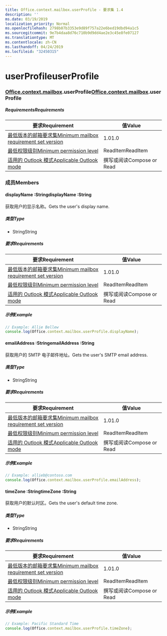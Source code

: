 ```yaml
---
title: Office.context.mailbox.userProfile - 要求集 1.4
description: ''
ms.date: 03/19/2019
localization_priority: Normal
ms.openlocfilehash: 2798b07b3353e9d89f757a22e6bed19dbd94a1c5
ms.sourcegitcommit: 9e7b4daa8d76c710b9d9dd4ae2e3c45e8fe07127
ms.translationtype: MT
ms.contentlocale: zh-CN
ms.lasthandoff: 04/24/2019
ms.locfileid: "32450315"
---
```

# <a name="userprofile"></a><span data-ttu-id="12d1b-102">userProfile</span><span class="sxs-lookup"><span data-stu-id="12d1b-102">userProfile</span></span>

### <a name="officeofficemdcontextofficecontextmdmailboxofficecontextmailboxmduserprofile"></a><span data-ttu-id="12d1b-103">[Office](Office.md)[.context](Office.context.md)[.mailbox](Office.context.mailbox.md).userProfile</span><span class="sxs-lookup"><span data-stu-id="12d1b-103">[Office](Office.md)[.context](Office.context.md)[.mailbox](Office.context.mailbox.md).userProfile</span></span>

##### <a name="requirements"></a><span data-ttu-id="12d1b-104">Requirements</span><span class="sxs-lookup"><span data-stu-id="12d1b-104">Requirements</span></span>

|<span data-ttu-id="12d1b-105">要求</span><span class="sxs-lookup"><span data-stu-id="12d1b-105">Requirement</span></span>| <span data-ttu-id="12d1b-106">值</span><span class="sxs-lookup"><span data-stu-id="12d1b-106">Value</span></span>|
|---|---|
|[<span data-ttu-id="12d1b-107">最低版本的邮箱要求集</span><span class="sxs-lookup"><span data-stu-id="12d1b-107">Minimum mailbox requirement set version</span></span>](/office/dev/add-ins/reference/requirement-sets/outlook-api-requirement-sets)| <span data-ttu-id="12d1b-108">1.0</span><span class="sxs-lookup"><span data-stu-id="12d1b-108">1.0</span></span>|
|[<span data-ttu-id="12d1b-109">最低权限级别</span><span class="sxs-lookup"><span data-stu-id="12d1b-109">Minimum permission level</span></span>](/outlook/add-ins/understanding-outlook-add-in-permissions)| <span data-ttu-id="12d1b-110">ReadItem</span><span class="sxs-lookup"><span data-stu-id="12d1b-110">ReadItem</span></span>|
|[<span data-ttu-id="12d1b-111">适用的 Outlook 模式</span><span class="sxs-lookup"><span data-stu-id="12d1b-111">Applicable Outlook mode</span></span>](/outlook/add-ins/#extension-points)| <span data-ttu-id="12d1b-112">撰写或阅读</span><span class="sxs-lookup"><span data-stu-id="12d1b-112">Compose or Read</span></span>|

### <a name="members"></a><span data-ttu-id="12d1b-113">成员</span><span class="sxs-lookup"><span data-stu-id="12d1b-113">Members</span></span>

####  <a name="displayname-string"></a><span data-ttu-id="12d1b-114">displayName :String</span><span class="sxs-lookup"><span data-stu-id="12d1b-114">displayName :String</span></span>

<span data-ttu-id="12d1b-115">获取用户的显示名称。</span><span class="sxs-lookup"><span data-stu-id="12d1b-115">Gets the user's display name.</span></span>

##### <a name="type"></a><span data-ttu-id="12d1b-116">类型</span><span class="sxs-lookup"><span data-stu-id="12d1b-116">Type</span></span>

*   <span data-ttu-id="12d1b-117">String</span><span class="sxs-lookup"><span data-stu-id="12d1b-117">String</span></span>

##### <a name="requirements"></a><span data-ttu-id="12d1b-118">要求</span><span class="sxs-lookup"><span data-stu-id="12d1b-118">Requirements</span></span>

|<span data-ttu-id="12d1b-119">要求</span><span class="sxs-lookup"><span data-stu-id="12d1b-119">Requirement</span></span>| <span data-ttu-id="12d1b-120">值</span><span class="sxs-lookup"><span data-stu-id="12d1b-120">Value</span></span>|
|---|---|
|[<span data-ttu-id="12d1b-121">最低版本的邮箱要求集</span><span class="sxs-lookup"><span data-stu-id="12d1b-121">Minimum mailbox requirement set version</span></span>](/office/dev/add-ins/reference/requirement-sets/outlook-api-requirement-sets)| <span data-ttu-id="12d1b-122">1.0</span><span class="sxs-lookup"><span data-stu-id="12d1b-122">1.0</span></span>|
|[<span data-ttu-id="12d1b-123">最低权限级别</span><span class="sxs-lookup"><span data-stu-id="12d1b-123">Minimum permission level</span></span>](/outlook/add-ins/understanding-outlook-add-in-permissions)| <span data-ttu-id="12d1b-124">ReadItem</span><span class="sxs-lookup"><span data-stu-id="12d1b-124">ReadItem</span></span>|
|[<span data-ttu-id="12d1b-125">适用的 Outlook 模式</span><span class="sxs-lookup"><span data-stu-id="12d1b-125">Applicable Outlook mode</span></span>](/outlook/add-ins/#extension-points)| <span data-ttu-id="12d1b-126">撰写或阅读</span><span class="sxs-lookup"><span data-stu-id="12d1b-126">Compose or Read</span></span>|

##### <a name="example"></a><span data-ttu-id="12d1b-127">示例</span><span class="sxs-lookup"><span data-stu-id="12d1b-127">Example</span></span>

```javascript
// Example: Allie Bellew
console.log(Office.context.mailbox.userProfile.displayName);
```

####  <a name="emailaddress-string"></a><span data-ttu-id="12d1b-128">emailAddress :String</span><span class="sxs-lookup"><span data-stu-id="12d1b-128">emailAddress :String</span></span>

<span data-ttu-id="12d1b-129">获取用户的 SMTP 电子邮件地址。</span><span class="sxs-lookup"><span data-stu-id="12d1b-129">Gets the user's SMTP email address.</span></span>

##### <a name="type"></a><span data-ttu-id="12d1b-130">类型</span><span class="sxs-lookup"><span data-stu-id="12d1b-130">Type</span></span>

*   <span data-ttu-id="12d1b-131">String</span><span class="sxs-lookup"><span data-stu-id="12d1b-131">String</span></span>

##### <a name="requirements"></a><span data-ttu-id="12d1b-132">要求</span><span class="sxs-lookup"><span data-stu-id="12d1b-132">Requirements</span></span>

|<span data-ttu-id="12d1b-133">要求</span><span class="sxs-lookup"><span data-stu-id="12d1b-133">Requirement</span></span>| <span data-ttu-id="12d1b-134">值</span><span class="sxs-lookup"><span data-stu-id="12d1b-134">Value</span></span>|
|---|---|
|[<span data-ttu-id="12d1b-135">最低版本的邮箱要求集</span><span class="sxs-lookup"><span data-stu-id="12d1b-135">Minimum mailbox requirement set version</span></span>](/office/dev/add-ins/reference/requirement-sets/outlook-api-requirement-sets)| <span data-ttu-id="12d1b-136">1.0</span><span class="sxs-lookup"><span data-stu-id="12d1b-136">1.0</span></span>|
|[<span data-ttu-id="12d1b-137">最低权限级别</span><span class="sxs-lookup"><span data-stu-id="12d1b-137">Minimum permission level</span></span>](/outlook/add-ins/understanding-outlook-add-in-permissions)| <span data-ttu-id="12d1b-138">ReadItem</span><span class="sxs-lookup"><span data-stu-id="12d1b-138">ReadItem</span></span>|
|[<span data-ttu-id="12d1b-139">适用的 Outlook 模式</span><span class="sxs-lookup"><span data-stu-id="12d1b-139">Applicable Outlook mode</span></span>](/outlook/add-ins/#extension-points)| <span data-ttu-id="12d1b-140">撰写或阅读</span><span class="sxs-lookup"><span data-stu-id="12d1b-140">Compose or Read</span></span>|

##### <a name="example"></a><span data-ttu-id="12d1b-141">示例</span><span class="sxs-lookup"><span data-stu-id="12d1b-141">Example</span></span>

```javascript
// Example: allieb@contoso.com
console.log(Office.context.mailbox.userProfile.emailAddress);
```

####  <a name="timezone-string"></a><span data-ttu-id="12d1b-142">timeZone :String</span><span class="sxs-lookup"><span data-stu-id="12d1b-142">timeZone :String</span></span>

<span data-ttu-id="12d1b-143">获取用户的默认时区。</span><span class="sxs-lookup"><span data-stu-id="12d1b-143">Gets the user's default time zone.</span></span>

##### <a name="type"></a><span data-ttu-id="12d1b-144">类型</span><span class="sxs-lookup"><span data-stu-id="12d1b-144">Type</span></span>

*   <span data-ttu-id="12d1b-145">String</span><span class="sxs-lookup"><span data-stu-id="12d1b-145">String</span></span>

##### <a name="requirements"></a><span data-ttu-id="12d1b-146">要求</span><span class="sxs-lookup"><span data-stu-id="12d1b-146">Requirements</span></span>

|<span data-ttu-id="12d1b-147">要求</span><span class="sxs-lookup"><span data-stu-id="12d1b-147">Requirement</span></span>| <span data-ttu-id="12d1b-148">值</span><span class="sxs-lookup"><span data-stu-id="12d1b-148">Value</span></span>|
|---|---|
|[<span data-ttu-id="12d1b-149">最低版本的邮箱要求集</span><span class="sxs-lookup"><span data-stu-id="12d1b-149">Minimum mailbox requirement set version</span></span>](/office/dev/add-ins/reference/requirement-sets/outlook-api-requirement-sets)| <span data-ttu-id="12d1b-150">1.0</span><span class="sxs-lookup"><span data-stu-id="12d1b-150">1.0</span></span>|
|[<span data-ttu-id="12d1b-151">最低权限级别</span><span class="sxs-lookup"><span data-stu-id="12d1b-151">Minimum permission level</span></span>](/outlook/add-ins/understanding-outlook-add-in-permissions)| <span data-ttu-id="12d1b-152">ReadItem</span><span class="sxs-lookup"><span data-stu-id="12d1b-152">ReadItem</span></span>|
|[<span data-ttu-id="12d1b-153">适用的 Outlook 模式</span><span class="sxs-lookup"><span data-stu-id="12d1b-153">Applicable Outlook mode</span></span>](/outlook/add-ins/#extension-points)| <span data-ttu-id="12d1b-154">撰写或阅读</span><span class="sxs-lookup"><span data-stu-id="12d1b-154">Compose or Read</span></span>|

##### <a name="example"></a><span data-ttu-id="12d1b-155">示例</span><span class="sxs-lookup"><span data-stu-id="12d1b-155">Example</span></span>

```javascript
// Example: Pacific Standard Time
console.log(Office.context.mailbox.userProfile.timeZone);
```
